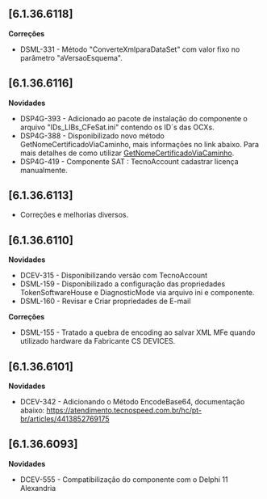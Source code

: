 ﻿## [6.1.36.6118]

**Correções**

* DSML-331 - Método "ConverteXmlparaDataSet" com valor fixo no parâmetro "aVersaoEsquema".

## [6.1.36.6116]

**Novidades**

* DSP4G-393 - Adicionado ao pacote de instalação do componente o arquivo "IDs_LIBs_CFeSat.ini" contendo os ID´s das OCXs.
* DSP4G-388 - Disponibilizado novo método GetNomeCertificadoViaCaminho, mais informações no link abaixo. Para mais detalhes de como utilizar [GetNomeCertificadoViaCaminho](https://atendimento.tecnospeed.com.br/hc/pt-br/articles/8683313858839).
* DSP4G-419 - Componente SAT : TecnoAccount cadastrar licença manualmente.

## [6.1.36.6113]

* Corre&ccedil;&otilde;es e melhorias diversos.

## [6.1.36.6110]

**Novidades**

* DCEV-315 - Disponibilizando versão com TecnoAccount
* DSML-159 - Disponibilizado a configuração das propriedades TokenSoftwareHouse e DiagnosticMode via arquivo ini e componente.
* DSML-160 -  Revisar e Criar propriedades de E-mail

**Correções**

* DSML-155 - Tratado a quebra de encoding ao salvar XML MFe quando utilizado hardware da Fabricante CS DEVICES.

## [6.1.36.6101]

**Novidades**

- DCEV-342 - Adicionando o Método EncodeBase64, documentação abaixo: https://atendimento.tecnospeed.com.br/hc/pt-br/articles/4413852769175

## [6.1.36.6093]

**Novidades**

* DCEV-555 - Compatibilização do componente com o Delphi 11 Alexandria





